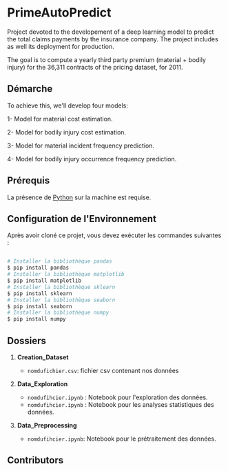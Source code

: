 # PrimeAutoPredict

Project devoted to the developement of a deep learning model to predict the total claims payments by the insurance company. The project includes as well its deployment for production.


The goal is to compute a yearly third party premium (material + bodily injury) for the 36,311 contracts of the
pricing dataset, for 2011.

## Démarche
To achieve this, we'll develop four models:

1- Model for material cost estimation.

2- Model for bodily injury cost estimation.

3- Model for material incident frequency prediction.

4- Model for bodily injury occurrence frequency prediction.

## Prérequis
La présence de [Python](https://www.python.org/) sur la machine est requise.

## Configuration de l'Environnement

Après avoir cloné ce projet, vous devez exécuter les commandes suivantes :

```bash

# Installer la bibliothèque pandas
$ pip install pandas
# Installer la bibliothèque matplotlib
$ pip install matplotlib
# Installer la bibliothèque sklearn
$ pip install sklearn
# Installer la bibliothèque seaborn
$ pip install seaborn
# Installer la bibliothèque numpy
$ pip install numpy
```
## Dossiers

1. **Creation_Dataset**
   - `nomdufichier.csv`: fichier csv contenant nos données
     
2. **Data_Exploration**
   - `nomdufihcier.ipynb` : Notebook pour l'exploration des données.
   - `nomdufihcier.ipynb` :  Notebook pour les analyses statistiques des données.

3. **Data_Preprocessing**
   - `nomdufihcier.ipynb`: Notebook pour le prétraitement des données.

## Contributors
